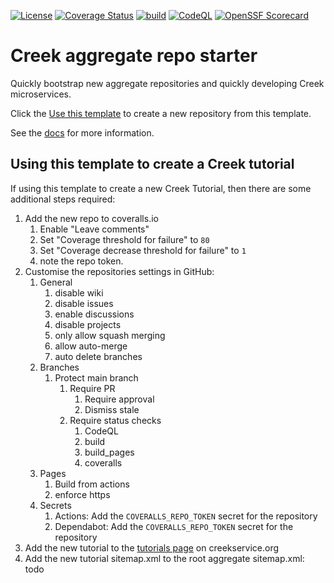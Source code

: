 [![License](https://img.shields.io/badge/License-Apache%202.0-blue.svg)](https://opensource.org/licenses/Apache-2.0)
[![Coverage Status](https://coveralls.io/repos/github/creek-service/aggregate-template/badge.svg?branch=main)](https://coveralls.io/github/creek-service/aggregate-template?branch=main)
[![build](https://github.com/creek-service/aggregate-template/actions/workflows/build.yml/badge.svg)](https://github.com/creek-service/aggregate-template/actions/workflows/build.yml)
[![CodeQL](https://github.com/creek-service/aggregate-template/actions/workflows/codeql.yml/badge.svg)](https://github.com/creek-service/aggregate-template/actions/workflows/codeql.yml)
[![OpenSSF Scorecard](https://api.securityscorecards.dev/projects/github.com/creek-service/aggregate-template/badge)](https://api.securityscorecards.dev/projects/github.com/creek-service/aggregate-template) <!--- init:remove --->

# Creek aggregate repo starter

Quickly bootstrap new aggregate repositories and quickly developing Creek microservices.

Click the [Use this template][useThisTemplate] to create a new repository from this template.

See the [docs](https://www.creekservice.org/aggregate-template) for more information.

## Using this template to create a Creek tutorial

If using this template to create a new Creek Tutorial, then there are some additional steps required:

1. Add the new repo to coveralls.io
   1. Enable "Leave comments"
   2. Set "Coverage threshold for failure" to `80`
   3. Set "Coverage decrease threshold for failure" to `1`
   4. note the repo token.
2. Customise the repositories settings in GitHub:
   1. General
        1. disable wiki
        2. disable issues
        3. enable discussions
        4. disable projects 
        5. only allow squash merging
        6. allow auto-merge
        7. auto delete branches
   2. Branches
       1. Protect main branch
           1. Require PR
               1. Require approval
               2. Dismiss stale
           2. Require status checks
               1. CodeQL
               2. build
               3. build_pages
               4. coveralls
   3. Pages
       1. Build from actions
       2. enforce https
   4. Secrets
       1. Actions: Add the `COVERALLS_REPO_TOKEN` secret for the repository
       2. Dependabot: Add the `COVERALLS_REPO_TOKEN` secret for the repository
3. Add the new tutorial to the [tutorials page][tutorials] on creekservice.org
4. Add the new tutorial sitemap.xml to the root aggregate sitemap.xml: todo

[useThisTemplate]: https://github.com/creek-service/aggregate-template/generate
[tutorials]: https://github.com/creek-service/creek-service.github.io/blob/main/_pages/tutorials.md
